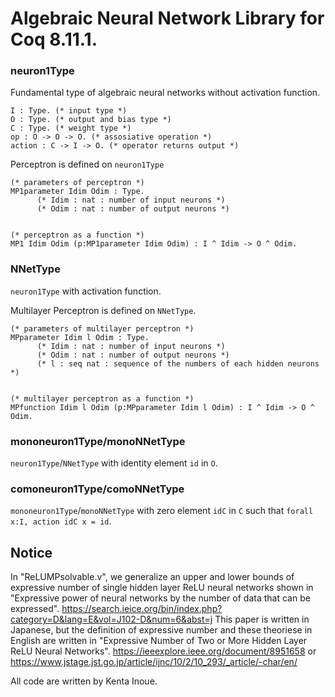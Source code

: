 # Algebraic Neural Network Library for Coq 8.11.1.

### neuron1Type
Fundamental type of algebraic neural networks without activation function.
```Coq
I : Type. (* input type *)
O : Type. (* output and bias type *)
C : Type. (* weight type *)
op : O -> O -> O. (* assosiative operation *)
action : C -> I -> O. (* operator returns output *)
```

Perceptron is defined on `neuron1Type`
```Coq
(* parameters of perceptron *)
MP1parameter Idim Odim : Type.
      (* Idim : nat : number of input neurons *)
      (* Odim : nat : number of output neurons *)


(* perceptron as a function *)
MP1 Idim Odim (p:MP1parameter Idim Odim) : I ^ Idim -> O ^ Odim.
```

### NNetType
`neuron1Type` with activation function.

Multilayer Perceptron is defined on `NNetType`.
```Coq
(* parameters of multilayer perceptron *)
MPparameter Idim l Odim : Type.
      (* Idim : nat : number of input neurons *)
      (* Odim : nat : number of output neurons *)
      (* l : seq nat : sequence of the numbers of each hidden neurons *)


(* multilayer perceptron as a function *)
MPfunction Idim l Odim (p:MPparameter Idim l Odim) : I ^ Idim -> O ^ Odim. 
```

### mononeuron1Type/monoNNetType
`neuron1Type`/`NNetType` with identity element `id` in `O`.

### comoneuron1Type/comoNNetType
`mononeuron1Type`/`monoNNetType` with zero element `idC` in `C` such that `forall x:I, action idC x = id`.


## Notice
In "ReLUMPsolvable.v", we generalize an upper and lower bounds of expressive number of single hidden layer ReLU neural networks shown in "Expressive power of neural networks by the number of data that can be expressed".
https://search.ieice.org/bin/index.php?category=D&lang=E&vol=J102-D&num=6&abst=j
This paper is written in Japanese, but the definition of expressive number and these theoriese in English are written in "Expressive Number of Two or More Hidden Layer ReLU Neural Networks".
https://ieeexplore.ieee.org/document/8951658
or
https://www.jstage.jst.go.jp/article/ijnc/10/2/10_293/_article/-char/en/

All code are written by Kenta Inoue.

